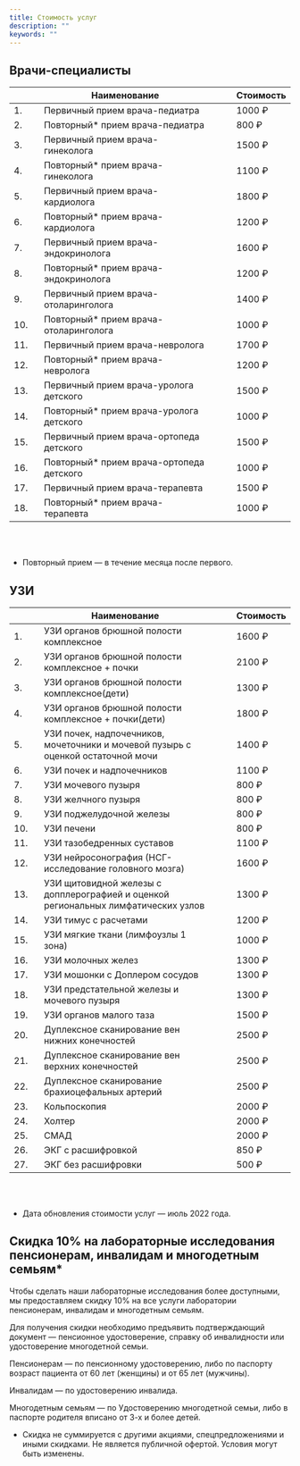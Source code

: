 ```yaml
---
title: Стоимость услуг
description: ""
keywords: ""
---
```


## Врачи-специалисты

|     				    | Наименование							    | 					           | Стоимость |
|-----------------------|-------------------------------------------|------------------------------|-----------|
| 1.&nbsp;&nbsp;&nbsp;  | Первичный прием врача-педиатра			|&nbsp;&nbsp;&nbsp;&nbsp;&nbsp;| 1000 ₽    |
| 2.&nbsp;&nbsp;&nbsp;  | Повторный* прием врача-педиатра			|&nbsp;&nbsp;&nbsp;&nbsp;&nbsp;| 800 ₽     |
| 3.&nbsp;&nbsp;&nbsp;  | Первичный прием врача-гинеколога			|&nbsp;&nbsp;&nbsp;&nbsp;&nbsp;| 1500 ₽    |
| 4.&nbsp;&nbsp;&nbsp;  | Повторный* прием врача-гинеколога			|&nbsp;&nbsp;&nbsp;&nbsp;&nbsp;| 1100 ₽    |
| 5.&nbsp;&nbsp;&nbsp;  | Первичный прием врача-кардиолога			|&nbsp;&nbsp;&nbsp;&nbsp;&nbsp;| 1800 ₽    |
| 6.&nbsp;&nbsp;&nbsp;  | Повторный* прием врача-кардиолога			|&nbsp;&nbsp;&nbsp;&nbsp;&nbsp;| 1200 ₽    |
| 7.&nbsp;&nbsp;&nbsp;  | Первичный прием врача-эндокринолога		|&nbsp;&nbsp;&nbsp;&nbsp;&nbsp;| 1600 ₽    |
| 8.&nbsp;&nbsp;&nbsp;  | Повторный* прием врача-эндокринолога		|&nbsp;&nbsp;&nbsp;&nbsp;&nbsp;| 1200 ₽    |
| 9.&nbsp;&nbsp;&nbsp;  | Первичный прием врача-отоларинголога		|&nbsp;&nbsp;&nbsp;&nbsp;&nbsp;| 1400 ₽    |
| 10.&nbsp;&nbsp;&nbsp; | Повторный* прием врача-отоларинголога		|&nbsp;&nbsp;&nbsp;&nbsp;&nbsp;| 1000 ₽    |
| 11.&nbsp;&nbsp;&nbsp; | Первичный прием врача-невролога			|&nbsp;&nbsp;&nbsp;&nbsp;&nbsp;| 1700 ₽    |
| 12.&nbsp;&nbsp;&nbsp; | Повторный* прием врача-невролога			|&nbsp;&nbsp;&nbsp;&nbsp;&nbsp;| 1200 ₽    |
| 13.&nbsp;&nbsp;&nbsp; | Первичный прием врача-уролога детского	|&nbsp;&nbsp;&nbsp;&nbsp;&nbsp;| 1500 ₽    |
| 14.&nbsp;&nbsp;&nbsp; | Повторный* прием врача-уролога детского	|&nbsp;&nbsp;&nbsp;&nbsp;&nbsp;| 1000 ₽    |
| 15.&nbsp;&nbsp;&nbsp; | Первичный прием врача-ортопеда детского	|&nbsp;&nbsp;&nbsp;&nbsp;&nbsp;| 1500 ₽    |
| 16.&nbsp;&nbsp;&nbsp; | Повторный* прием врача-ортопеда детского	|&nbsp;&nbsp;&nbsp;&nbsp;&nbsp;| 1000 ₽    |
| 17.&nbsp;&nbsp;&nbsp; | Первичный прием врача-терапевта			|&nbsp;&nbsp;&nbsp;&nbsp;&nbsp;| 1500 ₽    |
| 18.&nbsp;&nbsp;&nbsp; | Повторный* прием врача-терапевта			|&nbsp;&nbsp;&nbsp;&nbsp;&nbsp;| 1000 ₽    |


&nbsp;<br>
&nbsp;<br>

* Повторный прием — в течение месяца после первого.

## УЗИ

|     				    | Наименование																			| 						 	   | Стоимость |
|-----------------------|---------------------------------------------------------------------------------------|------------------------------|-----------|
| 1.&nbsp;&nbsp;&nbsp;  | УЗИ органов брюшной полости комплексное  												|&nbsp;&nbsp;&nbsp;&nbsp;&nbsp;| 1600 ₽    |
| 2.&nbsp;&nbsp;&nbsp;  | УЗИ органов брюшной полости комплексное + почки 										|&nbsp;&nbsp;&nbsp;&nbsp;&nbsp;| 2100 ₽    |
| 3.&nbsp;&nbsp;&nbsp;  | УЗИ органов брюшной полости комплексное(дети)											|&nbsp;&nbsp;&nbsp;&nbsp;&nbsp;| 1300 ₽    |
| 4.&nbsp;&nbsp;&nbsp;  | УЗИ органов брюшной полости комплексное + почки(дети)									|&nbsp;&nbsp;&nbsp;&nbsp;&nbsp;| 1800 ₽    |
| 5.&nbsp;&nbsp;&nbsp;  | УЗИ почек, надпочечников, мочеточники и мочевой пузырь с оценкой остаточной мочи		|&nbsp;&nbsp;&nbsp;&nbsp;&nbsp;| 1400 ₽    |
| 6.&nbsp;&nbsp;&nbsp;  | УЗИ почек и надпочечников																|&nbsp;&nbsp;&nbsp;&nbsp;&nbsp;| 1100 ₽    |
| 7.&nbsp;&nbsp;&nbsp;  | УЗИ мочевого пузыря																	|&nbsp;&nbsp;&nbsp;&nbsp;&nbsp;| 800  ₽    |
| 8.&nbsp;&nbsp;&nbsp;  | УЗИ желчного пузыря																	|&nbsp;&nbsp;&nbsp;&nbsp;&nbsp;| 800  ₽    |
| 9.&nbsp;&nbsp;&nbsp;  | УЗИ поджелудочной железы																|&nbsp;&nbsp;&nbsp;&nbsp;&nbsp;| 800  ₽    |
| 10.&nbsp;&nbsp;&nbsp; | УЗИ печени																			|&nbsp;&nbsp;&nbsp;&nbsp;&nbsp;| 800  ₽    |
| 11.&nbsp;&nbsp;&nbsp; | УЗИ тазобедренных суставов															|&nbsp;&nbsp;&nbsp;&nbsp;&nbsp;| 1100 ₽    |
| 12.&nbsp;&nbsp;&nbsp; | УЗИ нейросонография (НСГ-исследование головного мозга)								|&nbsp;&nbsp;&nbsp;&nbsp;&nbsp;| 1600 ₽    |
| 13.&nbsp;&nbsp;&nbsp; | УЗИ щитовидной железы с допплерографией и оценкой региональных лимфатических узлов	|&nbsp;&nbsp;&nbsp;&nbsp;&nbsp;| 1300 ₽    |
| 14.&nbsp;&nbsp;&nbsp; | УЗИ тимус с расчетами																	|&nbsp;&nbsp;&nbsp;&nbsp;&nbsp;| 1200 ₽    |
| 15.&nbsp;&nbsp;&nbsp; | УЗИ мягкие ткани (лимфоузлы 1 зона)													|&nbsp;&nbsp;&nbsp;&nbsp;&nbsp;| 1000 ₽    |
| 16.&nbsp;&nbsp;&nbsp; | УЗИ молочных желез																	|&nbsp;&nbsp;&nbsp;&nbsp;&nbsp;| 1300 ₽    |
| 17.&nbsp;&nbsp;&nbsp; | УЗИ мошонки с Доплером сосудов														|&nbsp;&nbsp;&nbsp;&nbsp;&nbsp;| 1300 ₽    |
| 18.&nbsp;&nbsp;&nbsp; | УЗИ предстательной железы и мочевого пузыря											|&nbsp;&nbsp;&nbsp;&nbsp;&nbsp;| 1300 ₽    |
| 19.&nbsp;&nbsp;&nbsp; | УЗИ органов малого таза																|&nbsp;&nbsp;&nbsp;&nbsp;&nbsp;| 1500 ₽    |
| 20.&nbsp;&nbsp;&nbsp; | Дуплексное сканирование вен нижних конечностей										|&nbsp;&nbsp;&nbsp;&nbsp;&nbsp;| 2500 ₽    |
| 21.&nbsp;&nbsp;&nbsp; | Дуплексное сканирование вен верхних конечностей										|&nbsp;&nbsp;&nbsp;&nbsp;&nbsp;| 2500 ₽    |
| 22.&nbsp;&nbsp;&nbsp; | Дуплексное сканирование брахиоцефальных артерий										|&nbsp;&nbsp;&nbsp;&nbsp;&nbsp;| 2500 ₽    |
| 23.&nbsp;&nbsp;&nbsp; | Кольпоскопия																			|&nbsp;&nbsp;&nbsp;&nbsp;&nbsp;| 2000 ₽    |
| 24.&nbsp;&nbsp;&nbsp; | Холтер																				|&nbsp;&nbsp;&nbsp;&nbsp;&nbsp;| 2000 ₽    |
| 25.&nbsp;&nbsp;&nbsp; | СМАД																					|&nbsp;&nbsp;&nbsp;&nbsp;&nbsp;| 2000 ₽    |
| 26.&nbsp;&nbsp;&nbsp; | ЭКГ с расшифровкой																	|&nbsp;&nbsp;&nbsp;&nbsp;&nbsp;| 850  ₽    |
| 27.&nbsp;&nbsp;&nbsp; | ЭКГ без расшифровки																	|&nbsp;&nbsp;&nbsp;&nbsp;&nbsp;| 500  ₽    |


&nbsp;<br>
&nbsp;<br>

* Дата обновления стоимости услуг — июль 2022 года.


## Скидка 10% на лабораторные исследования пенсионерам, инвалидам и многодетным семьям*

Чтобы сделать наши лабораторные исследования более доступными, мы предоставляем скидку 10% на все услуги лаборатории пенсионерам, инвалидам и многодетным семьям.

Для получения скидки необходимо предъявить подтверждающий документ — пенсионное удостоверение, справку об инвалидности или удостоверение многодетной семьи.

Пенсионерам — по пенсионному удостоверению, либо по паспорту возраст пациента от 60 лет (женщины) и от 65 лет (мужчины).

Инвалидам — по удостоверению инвалида.

Многодетным семьям — по Удостоверению многодетной семьи, либо в паспорте родителя вписано от 3-х и более детей.

* Скидка не суммируется с другими акциями, спецпредложениями и иными скидками. Не является публичной офертой. Условия могут быть изменены.
